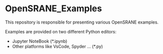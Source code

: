# OpenSRANE_Examples
This repository is responsible for presenting various OpenSRANE examples.

Examples are provided on two different Python editors:
* Jupyter NoteBook (*.ipynb)
* Other platforms like VsCode, Spyder ... (*.py)
